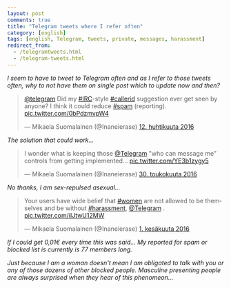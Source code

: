 ```yaml
---
layout: post
comments: true
title: "Telegram tweets where I refer often"
category: [english]
tags: [english, Telegram, tweets, private, messages, harassment]
redirect_from:
  - /telegramtweets.html
  - /telegram-tweets.html
---
```


*I seem to have to tweet to Telegram often and as I refer to those tweets
 often, why to not have them on single post which to update now and then?*

<blockquote class="twitter-tweet" data-lang="fi"><p lang="en" dir="ltr"><a href="https://twitter.com/telegram">@telegram</a> Did my <a href="https://twitter.com/hashtag/IRC?src=hash">#IRC</a>-style <a href="https://twitter.com/hashtag/callerid?src=hash">#callerid</a> suggestion ever get seen by anyone? I think it could reduce <a href="https://twitter.com/hashtag/spam?src=hash">#spam</a> (reporting). <a href="https://t.co/0bPdzmvpW4">pic.twitter.com/0bPdzmvpW4</a></p>&mdash; Mikaela Suomalainen (@Inaneierase) <a href="https://twitter.com/Inaneierase/status/719844660139700224">12. huhtikuuta 2016</a></blockquote>
<script async src="//platform.twitter.com/widgets.js" charset="utf-8"></script>

*The solution that could work...*

<blockquote class="twitter-tweet" data-lang="fi"><p lang="en" dir="ltr">I wonder what is keeping those <a href="https://twitter.com/telegram">@Telegram</a> &quot;who can message me&quot; controls from getting implemented... <a href="https://t.co/YE3b1zygy5">pic.twitter.com/YE3b1zygy5</a></p>&mdash; Mikaela Suomalainen (@Inaneierase) <a href="https://twitter.com/Inaneierase/status/737334563186315264">30. toukokuuta 2016</a></blockquote>
<script async src="//platform.twitter.com/widgets.js" charset="utf-8"></script>

*No thanks, I am sex-repulsed asexual...*

<blockquote class="twitter-tweet" data-lang="fi"><p lang="en" dir="ltr">Your users have wide belief that <a href="https://twitter.com/hashtag/women?src=hash">#women</a> are not allowed to be themselves and be without <a href="https://twitter.com/hashtag/harassment?src=hash">#harassment</a>, <a href="https://twitter.com/telegram">@Telegram</a> . <a href="https://t.co/iIJtwU12MW">pic.twitter.com/iIJtwU12MW</a></p>&mdash; Mikaela Suomalainen (@Inaneierase) <a href="https://twitter.com/Inaneierase/status/737856333140140034">1. kesäkuuta 2016</a></blockquote>
<script async src="//platform.twitter.com/widgets.js" charset="utf-8"></script>

*If I could get 0,01€ every time this was said... My reported for spam
 or blocked list is currently is 77 members long.*

*Just because I am a woman doesn't mean I am obligated to talk with you or
 any of those dozens of other blocked people. Masculine presenting people
 are always surprised when they hear of this phenomeon...*

